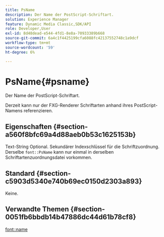 ```yaml
---
title: PsName
description: Der Name der PostScript-Schriftart.
solution: Experience Manager
feature: Dynamic Media Classic,SDK/API
role: Developer,User
exl-id: 8d48dead-e544-4fd1-8e8a-70933389b668
source-git-commit: 6a4c1f4425199cfa6088fc42137552748c1a9dcf
workflow-type: tm+mt
source-wordcount: '59'
ht-degree: 6%

---
```


# PsName{#psname}

Der Name der PostScript-Schriftart.

Derzeit kann nur der FXG-Renderer Schriftarten anhand ihres PostScript-Namens referenzieren.

## Eigenschaften {#section-a560f8bfc69a4d88aeb0b53c1625153b}

Text-String Optional. Sekundärer Indexschlüssel für die Schriftzuordnung. Derselbe `font::PsName` kann nur einmal in derselben Schriftartenzuordnungsdatei vorkommen.

## Standard {#section-c5903d5340e740b69ec0150d2303a893}

Keine.

## Verwandte Themen {#section-0051fb6bbdb14b47886dc44d61b78cf8}

[font::name](/help/aem-is-ir-api/is-api/image-catalog/image-serving-api-ref/c-image-catalog-reference/c-font-map-reference/r-name-font.md)
